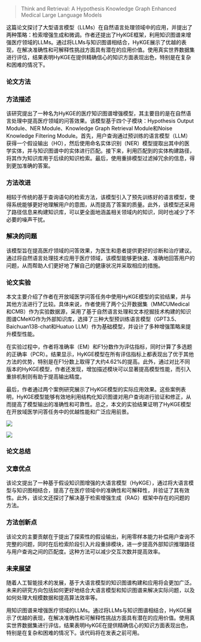 > Think and Retrieval: A Hypothesis Knowledge Graph Enhanced Medical Large Language Models
>

<font style="color:rgb(0, 0, 0);">这篇论文探讨了大型语言模型（LLMs）在自然语言处理领域中的应用，并提出了两种策略：检索增强生成和微调。作者还提出了HyKGE框架，利用知识图谱来增强医疗领域的LLMs。通过将LLMs与知识图谱相结合，HyKGE展示了优越的表现，在解决准确性和可解释性挑战方面具有潜在的应用价值。使用真实世界数据集进行评估，结果表明HyKGE在提供精确信心的知识方面表现出色，特别是在复杂和困难的情况下。</font>

### **<font style="color:rgb(0, 0, 0);">论文方法</font>**
### **<font style="color:rgb(0, 0, 0);">方法描述</font>**
<font style="color:rgb(0, 0, 0);">该研究提出了一种名为HyKGE的医疗知识图谱增强模型，其主要目的是在自然语言处理中提高医疗领域的问答效果。该模型基于四个子模块：Hypothesis Output Module、NER Module、Knowledge Graph Retrieval Module和Noise Knowledge Filtering Module。首先，用户查询通过预训练的语言模型（LLM）获得一个假设输出（HO），然后使用命名实体识别（NER）模型提取出其中的医学实体，并与知识图谱中的实体进行匹配。接下来，利用匹配到的实体构建路径，将其作为知识库用于后续的知识检索。最后，使用重排模型过滤掉冗余的信息，得到更加准确的答案。</font>

### **<font style="color:rgb(0, 0, 0);">方法改进</font>**
<font style="color:rgb(0, 0, 0);">相较于传统的基于查询语句的检索方法，该模型引入了预先训练好的语言模型，使得系统能够更好地理解用户的意图，从而提高了答案的质量。此外，该模型还采用了路径信息来构建知识库，可以更全面地涵盖相关领域内的知识，同时也减少了不必要的噪声干扰。</font>

### **<font style="color:rgb(0, 0, 0);">解决的问题</font>**
<font style="color:rgb(0, 0, 0);">该模型旨在提高医疗领域的问答效果，为医生和患者提供更好的诊断和治疗建议。通过将自然语言处理技术应用于医疗领域，该模型能够更快速、准确地回答用户的问题，从而帮助人们更好地了解自己的健康状况并采取相应的措施。</font>

### **<font style="color:rgb(0, 0, 0);">论文实验</font>**
<font style="color:rgb(0, 0, 0);">本文主要介绍了作者在开放域医学问答任务中使用HyKGE模型的实验结果，并与其他方法进行了比较。具体来说，作者使用了两个公开数据集（MMCUMedical和CMB）作为实验数据源，采用了基于自然语言处理和文本挖掘技术构建的知识图谱CMeKG作为外部知识库，选择了三种大型预训练语言模型（GPT3.5、Baichuan13B-chat和Huatuo LLM）作为基础模型，并设计了多种增强策略来提升模型性能。</font>

<font style="color:rgb(0, 0, 0);">在实验过程中，作者将准确率（EM）和F1分数作为评估指标，同时计算了多选题的正确率（PCR）。结果显示，HyKGE模型在所有评估指标上都表现出了优于其他方法的优势，特别是在F1分数上取得了大约4.62%的提高。此外，通过对比不同版本的HyKGE模型，作者还发现，增加描述模块可以显著提高模型性能，而引入重排机制则有助于提高输出精度。</font>

<font style="color:rgb(0, 0, 0);">最后，作者通过两个案例研究展示了HyKGE模型的实际应用效果。这些案例表明，HyKGE模型能够有效地利用结构化知识图谱对用户查询进行验证和修正，从而提高了模型输出的准确性和可靠性。总之，本文的实验结果证明了HyKGE模型在开放域医学问答任务中的优越性能和广泛应用前景。</font>

![](https://cdn.nlark.com/yuque/0/2024/png/406504/1712042892208-75f3b836-081e-421c-81d5-fd4bd81ce062.png)

![](https://cdn.nlark.com/yuque/0/2024/png/406504/1712042892260-866fbfad-cd75-4d10-8bf2-81061e3f1683.png)

### **<font style="color:rgb(0, 0, 0);">论文总结</font>**
### **<font style="color:rgb(0, 0, 0);">文章优点</font>**
<font style="color:rgb(0, 0, 0);">该论文提出了一种基于假设知识图增强的大语言模型（HyKGE），通过将大语言模型与知识图相结合，提高了在医疗领域中的准确性和可解释性，并验证了其有效性。此外，该论文还探讨了解决基于检索增强生成（RAG）框架中存在的问题的方法。</font>

### **<font style="color:rgb(0, 0, 0);">方法创新点</font>**
<font style="color:rgb(0, 0, 0);">该论文的主要贡献在于提出了探索性的假设输出，利用零样本能力补偿用户查询不完整的问题，同时在后检索阶段引入片段重排模块，进一步提高外部知识推理路径与用户查询之间的匹配度。这种方法可以减少交互次数并提高效率。</font>

### **<font style="color:rgb(0, 0, 0);">未来展望</font>**
<font style="color:rgb(0, 0, 0);">随着人工智能技术的发展，基于大语言模型的知识图谱构建和应用将会更加广泛。未来的研究方向包括如何更好地结合大语言模型和知识图谱来解决实际问题，以及如何处理大规模数据和提高算法效率等。</font>

<font style="color:rgb(0, 0, 0);">用知识图谱来增强医疗领域的LLMs。通过将LLMs与知识图谱相结合，HyKGE展示了优越的表现，在解决准确性和可解释性挑战方面具有潜在的应用价值。使用真实世界数据集进行评估，结果表明HyKGE在提供精确信心的知识方面表现出色，特别是在复杂和困难的情况下。该代码将在发表之前可用。</font>

